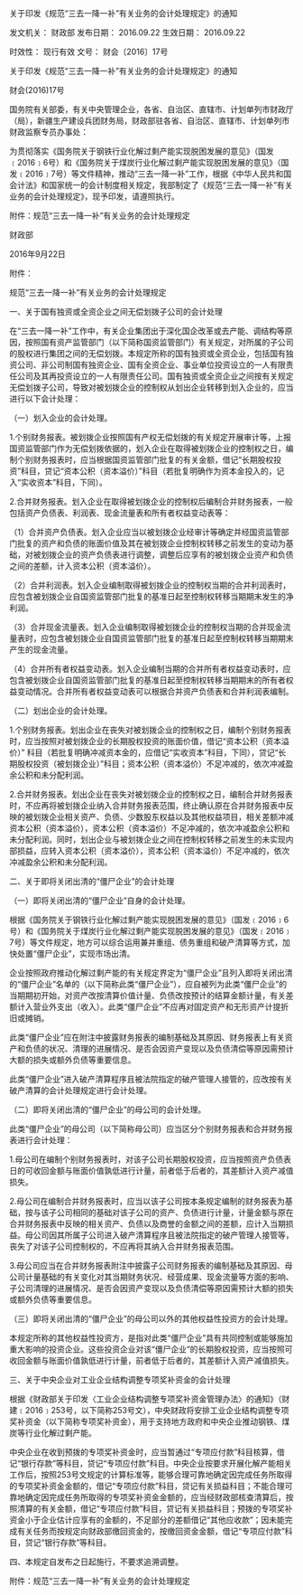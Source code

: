 
	
		
	
关于印发《规范“三去一降一补”有关业务的会计处理规定》的通知
	
	
发文机关：	财政部
发布日期：	2016.09.22
生效日期：	2016.09.22
	
时效性：	现行有效
文号：	财会〔2016〕17号
	
	

	
	

	
	

关于印发《规范“三去一降一补”有关业务的会计处理规定》的通知

财会(2016)17号

国务院有关部委，有关中央管理企业，各省、自治区、直辖市、计划单列市财政厅（局），新疆生产建设兵团财务局，财政部驻各省、自治区、直辖市、计划单列市财政监察专员办事处：

为贯彻落实《国务院关于钢铁行业化解过剩产能实现脱困发展的意见》（国发﹝2016﹞6号）和《国务院关于煤炭行业化解过剩产能实现脱困发展的意见》（国发﹝2016﹞7号）等文件精神，推动“三去一降一补”工作，根据《中华人民共和国会计法》和国家统一的会计制度相关规定，我部制定了《规范“三去一降一补”有关业务的会计处理规定》，现予印发，请遵照执行。

附件：规范“三去一降一补”有关业务的会计处理规定

财政部

2016年9月22日

附件：

规范“三去一降一补”有关业务的会计处理规定

一、关于国有独资或全资企业之间无偿划拨子公司的会计处理

在“三去一降一补”工作中，有关企业集团出于深化国企改革或去产能、调结构等原因，按照国有资产监管部门（以下简称国资监管部门）有关规定，对所属的子公司的股权进行集团之间的无偿划拨。本规定所称的国有独资或全资企业，包括国有独资公司、非公司制国有独资企业、国有全资企业、事业单位投资设立的一人有限责任公司及其再投资设立的一人有限责任公司。国有独资或全资企业之间按有关规定无偿划拨子公司，导致对被划拨企业的控制权从划出企业转移到划入企业的，应当进行以下会计处理：

（一）划入企业的会计处理。

1.个别财务报表。被划拨企业按照国有产权无偿划拨的有关规定开展审计等，上报国资监管部门作为无偿划拨依据的，划入企业在取得被划拨企业的控制权之日，编制个别财务报表时，应当根据国资监管部门批复的有关金额，借记“长期股权投资”科目，贷记“资本公积（资本溢价）”科目（若批复明确作为资本金投入的，记入“实收资本”科目，下同）。

2.合并财务报表。划入企业在取得被划拨企业的控制权后编制合并财务报表，一般包括资产负债表、利润表、现金流量表和所有者权益变动表等：

（1）合并资产负债表。划入企业应当以被划拨企业经审计等确定并经国资监管部门批复的资产和负债的账面价值及其在被划拨企业控制权转移之前发生的变动为基础，对被划拨企业的资产负债表进行调整，调整后应享有的被划拨企业资产和负债之间的差额，计入资本公积（资本溢价）。

（2）合并利润表。划入企业编制取得被划拨企业的控制权当期的合并利润表时，应包含被划拨企业自国资监管部门批复的基准日起至控制权转移当期期末发生的净利润。

（3）合并现金流量表。划入企业编制取得被划拨企业的控制权当期的合并现金流量表时，应包含被划拨企业自国资监管部门批复的基准日起至控制权转移当期期末产生的现金流量。

（4）合并所有者权益变动表。划入企业编制当期的合并所有者权益变动表时，应包含被划拨企业自国资监管部门批复的基准日起至控制权转移当期期末的所有者权益变动情况。合并所有者权益变动表可以根据合并资产负债表和合并利润表编制。

（二）划出企业的会计处理。

1.个别财务报表。划出企业在丧失对被划拨企业的控制权之日，编制个别财务报表时，应当按照对被划拨企业的长期股权投资的账面价值，借记“资本公积（资本溢价）” 科目（若批复明确冲减资本金的，应借记“实收资本”科目，下同），贷记“长期股权投资（被划拨企业）”科目；资本公积（资本溢价）不足冲减的，依次冲减盈余公积和未分配利润。

2.合并财务报表。划出企业在丧失对被划拨企业的控制权之日，编制合并财务报表时，不应再将被划拨企业纳入合并财务报表范围，终止确认原在合并财务报表中反映的被划拨企业相关资产、负债、少数股东权益以及其他权益项目，相关差额冲减资本公积（资本溢价），资本公积（资本溢价）不足冲减的，依次冲减盈余公积和未分配利润。同时，划出企业与被划拨企业之间在控制权转移之前发生的未实现内部损益，应转入资本公积（资本溢价），资本公积（资本溢价）不足冲减的，依次冲减盈余公积和未分配利润。

二、关于即将关闭出清的“僵尸企业”的会计处理

（一）即将关闭出清的“僵尸企业”自身的会计处理。

根据《国务院关于钢铁行业化解过剩产能实现脱困发展的意见》（国发﹝2016﹞6号）和《国务院关于煤炭行业化解过剩产能实现脱困发展的意见》（国发﹝2016﹞7号）等文件规定，地方可以综合运用兼并重组、债务重组和破产清算等方式，加快处置“僵尸企业”，实现市场出清。

企业按照政府推动化解过剩产能的有关规定界定为“僵尸企业”且列入即将关闭出清的“僵尸企业”名单的（以下简称此类“僵尸企业”），应自被列为此类“僵尸企业”的当期期初开始，对资产改按清算价值计量、负债改按预计的结算金额计量，有关差额计入营业外支出（收入）。此类“僵尸企业”不应再对固定资产和无形资产计提折旧或摊销。

此类“僵尸企业”应在附注中披露财务报表的编制基础及其原因、财务报表上有关资产和负债的状况、清理的进展情况、是否会因资产变现以及负债清偿等原因需预计大额的损失或额外负债等重要信息。

此类“僵尸企业”进入破产清算程序且被法院指定的破产管理人接管的，应改按有关破产清算的会计处理规定进行会计处理。

（二）即将关闭出清的“僵尸企业”的母公司的会计处理。

此类“僵尸企业”的母公司（以下简称母公司）应当区分个别财务报表和合并财务报表进行会计处理：

1.母公司在编制个别财务报表时，对该子公司长期股权投资，应当按照资产负债表日的可收回金额与账面价值孰低进行计量，前者低于后者的，其差额计入资产减值损失。

2.母公司在编制合并财务报表时，应当以该子公司按本条规定编制的财务报表为基础，按与该子公司相同的基础对该子公司的资产、负债进行计量，计量金额与原在合并财务报表中反映的相关资产、负债以及商誉的金额之间的差额，应计入当期损益。母公司因其所属子公司进入破产清算程序且被法院指定的破产管理人接管等，丧失了对该子公司控制权的，不应再将其纳入合并财务报表范围。

3.母公司应当在合并财务报表附注中披露子公司财务报表的编制基础及其原因、母公司计量基础的有关变化对其当期财务状况、经营成果、现金流量等方面的影响、子公司清理的进展情况、是否会因资产变现以及负债清偿等原因需预计大额的损失或额外负债等重要信息。

（三）即将关闭出清的“僵尸企业”的母公司以外的其他权益性投资方的会计处理。

本规定所称的其他权益性投资方，是指对此类“僵尸企业”具有共同控制或能够施加重大影响的投资企业。这些投资企业对该“僵尸企业”的长期股权投资，应当按照可收回金额与账面价值孰低进行计量，前者低于后者的，其差额计入资产减值损失。

三、关于中央企业对工业企业结构调整专项奖补资金的会计处理

根据《财政部关于印发〈工业企业结构调整专项奖补资金管理办法〉的通知》（财建﹝2016﹞253号，以下简称253号文），中央财政将安排工业企业结构调整专项奖补资金（以下简称专项奖补资金），用于支持地方政府和中央企业推动钢铁、煤炭等行业化解过剩产能。

中央企业在收到预拨的专项奖补资金时，应当暂通过“专项应付款”科目核算，借记“银行存款”等科目，贷记“专项应付款”科目。中央企业按要求开展化解产能相关工作后，按照253号文规定的计算标准等，能够合理可靠地确定因完成任务所取得的专项奖补资金金额的，借记“专项应付款”科目，贷记有关损益科目；不能合理可靠地确定因完成任务所取得的专项奖补资金金额的，应当经财政部核查清算后，按照清算的有关金额，借记“专项应付款”科目，贷记有关损益科目；预拨的专项奖补资金小于企业估计应享有的金额的，不足部分的差额借记“其他应收款”；因未能完成有关任务而按规定向财政部缴回资金的，按缴回资金金额，借记“专项应付款”科目，贷记“银行存款”等科目。

四、本规定自发布之日起施行，不要求追溯调整。

附件：规范“三去一降一补”有关业务的会计处理规定
